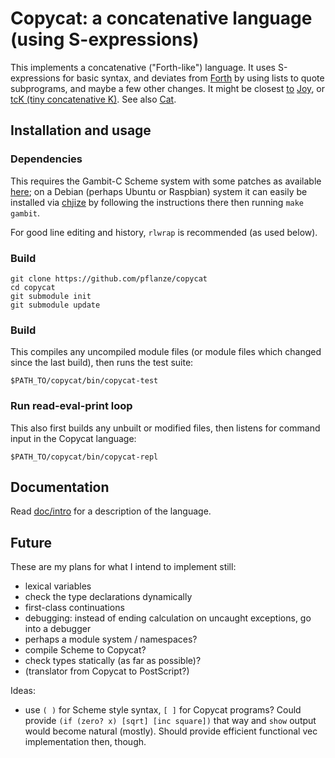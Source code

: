 # Copycat: a concatenative language (using S-expressions)

This implements a concatenative ("Forth-like") language. It uses
S-expressions for basic syntax, and deviates from
[Forth](https://en.wikipedia.org/wiki/Forth_(programming_language)) by
using lists to quote subprograms, and maybe a few other changes. It
might be closest
[to](http://www.latrobe.edu.au/humanities/research/research-projects/past-projects/joy-programming-language)
[Joy](https://en.wikipedia.org/wiki/Joy_(programming_language)), or
[tcK (tiny concatenative K)](http://archive.vector.org.uk/art10000360). See
also [Cat](http://www.cat-language.com/).

## Installation and usage

### Dependencies

This requires the Gambit-C Scheme system with some patches as
available [here](https://github.com/pflanze/gambc.git); on a Debian
(perhaps Ubuntu or Raspbian) system it can easily be installed via
[chjize](https://github.com/pflanze/chjize) by following the
instructions there then running `make gambit`.

For good line editing and history, `rlwrap` is recommended (as used
below).

### Build

    git clone https://github.com/pflanze/copycat
    cd copycat
    git submodule init
    git submodule update

### Build

This compiles any uncompiled module files (or module files which
changed since the last build), then runs the test suite:

    $PATH_TO/copycat/bin/copycat-test

### Run read-eval-print loop

This also first builds any unbuilt or modified files, then listens for
command input in the Copycat language:

    $PATH_TO/copycat/bin/copycat-repl


## Documentation

Read [doc/intro](doc/intro.md) for a description of the language.

## Future

These are my plans for what I intend to implement still:

- lexical variables
- check the type declarations dynamically
- first-class continuations
- debugging: instead of ending calculation on uncaught exceptions, go
  into a debugger
- perhaps a module system / namespaces?
- compile Scheme to Copycat?
- check types statically (as far as possible)?
- (translator from Copycat to PostScript?)

Ideas:

- use `( )` for Scheme style syntax, `[ ]` for Copycat programs? Could
  provide `(if (zero? x) [sqrt] [inc square])` that way and `show`
  output would become natural (mostly). Should provide efficient
  functional vec implementation then, though.

